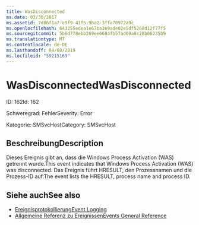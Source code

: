 ```yaml
---
title: WasDisconnected
ms.date: 03/30/2017
ms.assetid: 7d86f1a7-a9f9-41f5-9ba2-3ffa70972a9c
ms.openlocfilehash: 643255edea1e67ba3e9ade02e5df5268d12f77f5
ms.sourcegitcommit: 5b6d778ebb269ee6684fb57ad69a8c28b06235b9
ms.translationtype: MT
ms.contentlocale: de-DE
ms.lasthandoff: 04/08/2019
ms.locfileid: "59215169"
---
```

# <a name="wasdisconnected"></a><span data-ttu-id="b3c6f-102">WasDisconnected</span><span class="sxs-lookup"><span data-stu-id="b3c6f-102">WasDisconnected</span></span>
<span data-ttu-id="b3c6f-103">ID: 162</span><span class="sxs-lookup"><span data-stu-id="b3c6f-103">Id: 162</span></span>  
  
 <span data-ttu-id="b3c6f-104">Schweregrad: Fehler</span><span class="sxs-lookup"><span data-stu-id="b3c6f-104">Severity: Error</span></span>  
  
 <span data-ttu-id="b3c6f-105">Kategorie: SMSvcHost</span><span class="sxs-lookup"><span data-stu-id="b3c6f-105">Category: SMSvcHost</span></span>  
  
## <a name="description"></a><span data-ttu-id="b3c6f-106">Beschreibung</span><span class="sxs-lookup"><span data-stu-id="b3c6f-106">Description</span></span>  
 <span data-ttu-id="b3c6f-107">Dieses Ereignis gibt an, dass die Windows Process Activation (WAS) getrennt wurde.</span><span class="sxs-lookup"><span data-stu-id="b3c6f-107">This event indicates that Windows Process Activation (WAS) was disconnected.</span></span> <span data-ttu-id="b3c6f-108">Das Ereignis führt HRESULT, den Prozessnamen und die Prozess-ID auf.</span><span class="sxs-lookup"><span data-stu-id="b3c6f-108">The event lists the HRESULT, process name and process ID.</span></span>  
  
## <a name="see-also"></a><span data-ttu-id="b3c6f-109">Siehe auch</span><span class="sxs-lookup"><span data-stu-id="b3c6f-109">See also</span></span>

- [<span data-ttu-id="b3c6f-110">Ereignisprotokollierung</span><span class="sxs-lookup"><span data-stu-id="b3c6f-110">Event Logging</span></span>](../../../../../docs/framework/wcf/diagnostics/event-logging/index.md)
- [<span data-ttu-id="b3c6f-111">Allgemeine Referenz zu Ereignissen</span><span class="sxs-lookup"><span data-stu-id="b3c6f-111">Events General Reference</span></span>](../../../../../docs/framework/wcf/diagnostics/event-logging/events-general-reference.md)
